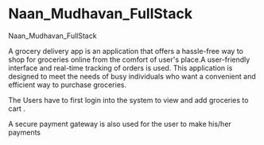 # Naan_Mudhavan_FullStack

Naan_Mudhavan_FullStack


A grocery delivery app is an application that offers a hassle-free way to shop for groceries online from the comfort of user's place.A user-friendly interface and real-time tracking of orders is used.  This application is designed to meet the needs of busy individuals who want a convenient and efficient way to purchase groceries. 

The Users have to first login into the system to view and add groceries to cart .

A secure payment gateway is also used for the user to make his/her payments
